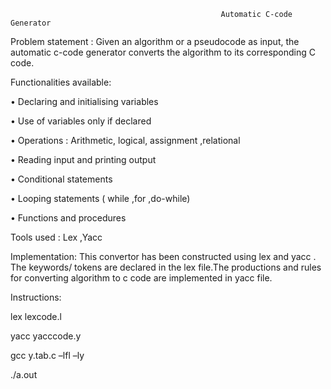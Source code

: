 
                                                   Automatic C-code Generator       
Problem statement :
                 Given an algorithm or a pseudocode as input, the automatic c-code generator converts the algorithm to its corresponding C code.
                 
                 
 Functionalities available:
 
 
•	Declaring and initialising variables


•	Use of variables only if declared


•	Operations : Arithmetic, logical, assignment ,relational


•	Reading input and printing output


•	Conditional statements


•	Looping statements ( while ,for ,do-while)


•	Functions and procedures


Tools used : Lex ,Yacc


Implementation:
                  This convertor has been constructed using lex and yacc . The keywords/ tokens are declared in the lex file.The productions and rules for converting algorithm to c code are implemented in yacc file.


Instructions:


lex lexcode.l       


yacc yacccode.y


gcc y.tab.c –lfl –ly  


./a.out
